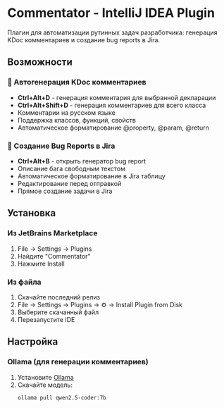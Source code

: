 # Commentator - IntelliJ IDEA Plugin

Плагин для автоматизации рутинных задач разработчика: генерация KDoc комментариев и создание bug reports в Jira.

## Возможности

### 📝 Автогенерация KDoc комментариев
- **Ctrl+Alt+D** - генерация комментария для выбранной декларации
- **Ctrl+Alt+Shift+D** - генерация комментариев для всего класса
- Комментарии на русском языке
- Поддержка классов, функций, свойств
- Автоматическое форматирование @property, @param, @return

### 🐛 Создание Bug Reports в Jira
- **Ctrl+Alt+B** - открыть генератор bug report
- Описание бага свободным текстом
- Автоматическое форматирование в Jira таблицу
- Редактирование перед отправкой
- Прямое создание задачи в Jira

## Установка

### Из JetBrains Marketplace
1. File → Settings → Plugins
2. Найдите "Commentator"
3. Нажмите Install

### Из файла
1. Скачайте последний релиз
2. File → Settings → Plugins → ⚙️ → Install Plugin from Disk
3. Выберите скачанный файл
4. Перезапустите IDE

## Настройка

### Ollama (для генерации комментариев)

1. Установите [Ollama](https://ollama.ai/)
2. Скачайте модель:
   ```bash
   ollama pull qwen2.5-coder:7b